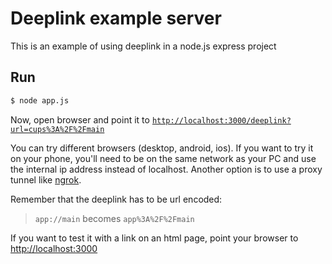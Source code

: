 # Deeplink example server

This is an example of using deeplink in a node.js express project

## Run

```bash
$ node app.js
```

Now, open browser and point it to [`http://localhost:3000/deeplink?url=cups%3A%2F%2Fmain`](http://localhost:3000/deeplink?url=cups%3A%2F%2Fmain)

You can try different browsers (desktop, android, ios). If you want to try it on your phone, you'll need to be on the same network as your PC and use the internal ip address instead of localhost.
Another option is to use a proxy tunnel like [ngrok](https://ngrok.com/).

Remember that the deeplink has to be url encoded:

> `app://main` becomes `app%3A%2F%2Fmain`

If you want to test it with a link on an html page, point your browser to [http://localhost:3000](http://localhost:3000)

